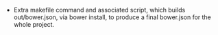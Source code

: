  * Extra makefile command and associated script, which builds out/bower.json,
   via bower install, to produce a final bower.json for the whole project.
